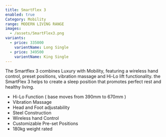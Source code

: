 ```yaml
---
title: SmartFlex 3
enabled: true
Category: Mobility
range: MODERN LIVING RANGE
images:
  - /assets/SmartFlex3.png
variants:
  - price: 335000
    varientName: Long Single
  - price: 349500
    varientName: King Single
---
```


The Smartflex 3 combines Luxury with Mobility, featuring a wireless hand control, preset positions, vibration massage and Hi-Lo lift functionality. the SmartFlex 3 helps to create a sleep position that promotes perfect rest and healthy living.
* Hi-Lo Function ( base moves from 390mm to 670mm )
* Vibration Massage
* Head and Foot adjustability
* Steel Construction
* Wireless hand Control
* Customizable Pre-set Positions
* 180kg weight rated